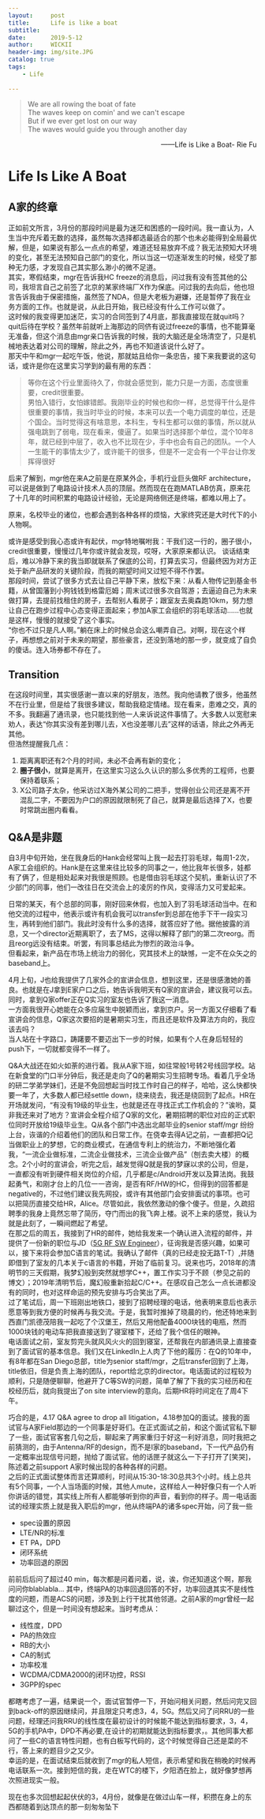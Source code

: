 ```yaml
---
layout:     post
title:      Life is like a boat
subtitle:   
date:       2019-5-12
author:     WICKII
header-img: img/site.JPG
catalog: true
tags:
    - Life
    
---
```



> We are all rowing the boat of fate  
The waves keep on comin' and we can't escape  
But if we ever get lost on our way  
The waves would guide you through another day  
<p align="right">——Life is Like a Boat- Rie Fu</p>     

 

# Life Is Like A Boat

## A家的终章

正如前文所言，3月份的那段时间是最为迷茫和困惑的一段时间。我一直认为，人生当中充斥着无数的选择，虽然每次选择都选最适合的那个也未必能得到全局最优解，但是，如果说有那么一点点的希望，难道还轻易放弃不成？我无法预知大环境的变化，甚至无法预知自己部门的变化，所以当这一切逐渐发生的时候，经受了那种无力感，才发现自己其实那么渺小的微不足道。  
其实，寒假结束，mgr在告诉我HC freeze的消息后，问过我有没有签其他的公司，我坦言自己之前签了北京的某家终端厂X作为保底。问过我的去向后，他也坦言告诉我由于保密措施，虽然签了NDA，但是大老板为避嫌，还是暂停了我在业务方面的工作。也就是说，从此日开始，我已经没有什么工作可以做了。  
这时候的我变得更加迷茫，实习的合同签到了4月底，那我直接现在就quit吗？quit后待在学校？虽然年前就听上海那边的同侪有说过freeze的事情，也不能算毫无准备，但这个消息由mgr亲口告诉我的时候，我的大脑还是全场清空了，只是机械地表达着对公司的理解，除此之外，再也不知道该说什么好了。  
那天中午和mgr一起吃午饭，他说，那就姑且给你一条忠告，接下来我要说的这句话，或许是你在这里实习学到的最有用的东西：
> 等你在这个行业里面待久了，你就会感觉到，能力只是一方面，态度很重要，credit很重要。  
> 男怕入错行，女怕嫁错郎。我刚毕业的时候也和你一样，总觉得干什么是件很重要的事情，我当时毕业的时候，本来可以去一个电力调度的单位，还是个国企。当时觉得这有啥意思，本科生，专科生都可以做的事情，所以就从强电跳到了弱电，现在看来，傻逼了。如果当时选择那个单位，混个10年8年，就已经到中层了，收入也不比现在少，手中也会有自己的团队。一个人一生能干的事情太少了，或许能干的很多，但是不一定会有一个平台让你发挥得很好

后来了解到，mgr他在来A之前是在原某外企，手机行业巨头做RF architecture，可以说是做到了电路设计技术人员的顶层。然而现在在跑MATLAB仿真，原来花了十几年的时间积累的电路设计经验，无论是网络侧还是终端，都难以用上了。  
  

原来，名校毕业的诸位，也都会遇到各种各样的烦恼，大家终究还是大时代下的小人物啊。

或许是感受到我心态或许有起伏，mgr特地嘱咐我：干我们这一行的，圈子很小，credit很重要，慢慢过几年你或许就会发现，哎呀，大家原来都认识。
谈话结束后，难以冷静下来的我当即就联系了保底的公司，打算去实习，但最终因为对方正处于新产品研发的关键阶段，而我的期望时间又过短不得不作罢。  
那段时间，尝试了很多方式去让自己平静下来，放松下来：从看人物传记到基金书籍，从曾国藩到小狗钱钱到格雷厄姆；周末试过很多次自驾游；去逼迫自己为未来做打算，去提前找租住的房子，去帮别人看房子；跟室友去奥森跑10km，努力想让自己在跑步过程中心态变得正面起来；参加A家工会组织的羽毛球活动......也就是这样，慢慢的就接受了这个事实。  
“你也不过只是凡人啊。”躺在床上的时候总会这么嘲弄自己。对啊，现在这个样子，再想想之前对于未来的期望，那些豪言，还没到落地的那一步，就变成了自负的傻话。连入场券都不存在了。

## Transition
在这段时间里，其实很感谢一直以来的好朋友，浩然。我向他请教了很多，他虽然不在行业里，但是给了我很多建议，帮助我稳定情绪。现在看来，患难之交，真的不多。我翻遍了通讯录，也只能找到他一人来诉说这件事情了。大多数人以宽慰来劝人，表达“你其实没有差到哪儿去，X也没差哪儿去”这样的话语，除此之外再无其他。  
但浩然提醒我几点：
1.  距离离职还有2个月的时间，未必不会再有新的变化；
2.  **圈子很小**，就算是离开，在这里实习这么久认识的那么多优秀的工程师，也要保持着联系；
3.  X公司路子太杂，他采访过X海外某公司的二把手，觉得创业公司还是离不开混乱二字，不要因为户口的原因就限制死了自己，就算是最后选择了X，也要时常跳出圈内看看。  
     

## Q&A是非题


自3月中旬开始，坐在我身后的Hank会经常叫上我一起去打羽毛球，每周1-2次，A家工会组织的。Hank是在这里来往比较多的同事之一，他比我年长很多，娃都有了俩了，但是相处起来对我很是照顾。也是借由羽毛球这个契机，重新认识了不少部门的同事，他们一改往日在交流会上的凌厉的作风，变得活力又可爱起来。  

日常的某天，有个总部的同事，刚好回来休假，也加入到了羽毛球活动当中。在和他交流的过程中，他表示或许有机会我可以transfer到总部在他手下干一段实习生，再转到他们部门。我此时没有什么多的选择，就答应好了他。据他披露的消息，又一个director近期离职了，去了MS，这得以解释了部门的第二次reorg。而且reorg远没有结束。听罢，有同事总结此为惨烈的政治斗争。  
但看起来，新产品在市场上统治力的弱化，究其技术上的缺憾，一定不在众矢之的baseband上。

4月上旬，J也给我提供了几家外企的宣讲会信息，想到这里，还是很感激她的善良。也就是在J拿到E家户口之后，她告诉我明天有Q家的宣讲会，建议我可以去。同时，拿到Q家offer正在Q实习的室友也告诉了我这一消息。  
一方面我很开心她能在众多应届生中脱颖而出，拿到京户。另一方面又仔细看了看宣讲会的信息，Q家这次要招的是暑期实习生，而且还是软件及算法方向的，我应该去吗？   
当人站在十字路口，踌躇要不要迈出下一步的时候，如果有个人在身后轻轻的push下，一切就都变得不一样了。

Q&A大战还在如火如荼的进行着。我从A家下班，如往常般1号转2号线回学校。站在新食堂的门口半分钟后，我还是走向了Q的暑期实习生招聘专场。看着几乎全场的研二学弟学妹们，还是不免回想起当时找工作时自己的样子，哈哈，这么快都快要一年了，大多数人都已经settle down，绕来绕去，我还是绕回到了起点。HR在开场就发问，“有没有19级的毕业生，也就是还在寻找正式工作机会的？”诶哟，莫非我还来对了地方？宣讲会全程介绍了Q家的文化，暑期招聘的职位对应的正式职位同时开放给19级毕业生。Q从各个部门中选出北邮毕业的senior staff/mgr 纷纷上台，诙谐的介绍着他们的团队和日常工作。在侥幸去得A记之前，一直都把Q记当做职业上的梦想，它的商业模式，在通信专利上的统治力，不断地强化着我，“一流企业做标准，二流企业做技术，三流企业做产品”（刨去卖大楼）的概念。2个小时的宣讲会，听完之后，越发觉得Q就是我的梦寐以求的公司，但是，一直都没有听到硬件相关岗位的介绍，几乎都是c/Android开发以及算法岗。我鼓起勇气，和刚才台上的几位一一咨询，是否有RF/HW的HC，但得到的回答都是negative的，不过他们建议我先网投，或许有其他部门会安排面试的事项。也可以把简历直接交给HR，Alice。尽管如此，我依然激动的像个傻子。但是，久疏招聘季的我身上竟然忘带了简历，夺门而出的我飞奔上楼。说不上来的感觉，我认为就是此刻了，一瞬间燃起了希望。  
在那之后的周五，我接到了HR的邮件，她给我发来一个确认进入流程的邮件，并提供了一份新的职位与JD（[5G RF SW Engineer](https://jobs.qualcomm.com/public/jobDetails.xhtml?requisitionId=1971485)），征询我是否感兴趣，如果可以，接下来将会参加C语言的笔试。我确认了邮件（真的已经走投无路T-T）,并随即借到了室友的几本关于c语言的书籍，开始了临前复习。说来也巧，2018年的清明节的三天假期，我梦幻般到突然就想学C++，置工作实习于不顾（参见之前的博文）；2019年清明节后，魔幻般重新拾起C/C++。在感叹自己怎么一点长进都没有的同时，也对这样命运的预先安排与巧合笑出了声。  
过了笔试后，周一下班刚出地铁口，接到了招聘经理的电话，他表明来意后也表示愿意等到我方便的时候再与我交流。于是，我暂时推掉了晓晨的约，他还特地来到西直门凯德茂陪我一起吃了个汉堡王，然后又用他配备4000块钱的电瓶，然而1000块钱的电动车把我直接送到了寝室楼下，还给了我个信任的眼神。  
电话面试之前，室友剪完头就风风火火的回到寝室，还帮我在内部通讯录上直接查到了面试官的基本信息。我们又在LinkedIn上人肉了下他的履历：在Q的10年中，有8年都在San Diego总部，title为senior staff/mgr，之后transfer回到了上海，title依旧，但是负责上海的团队，report给北京的director。电话面试的过程较为顺利，只是随便聊聊，他避开了C等SW的问题，简单了解了下我的实习经历和在校经历后，就向我提出了on site interview的意向。后期HR将时间定在了周4下午。

巧合的是，4.17 Q&A agree to drop all litigation，4.18参加Q的面试。接我的面试官与A家Field那边的一个同事是好哥们。在正式面试之前，和这个面试官私下聊了一些，面试官客套几句之后，聊起来了两家重归于好这一利好消息，同时我把之前猜测的，由于Antenna/RF的design，而不是I家的baseband，下一代产品仍有一定概率出现信号问题，抛给了面试官。他的话匣子就这么一下子打开了[笑哭]，陈述着之前support A家时候出现的各种各样的问题。  
之后的正式面试整体而言还算顺利，时间从15:30-18:30总共3个小时。线上总共有5个同事，一个人当场面的时候，其他人mute，这样给人一种好像只有一个人听你讲话的错觉，其实线上所有人都能够听到你的声音，看到你的样子。周一电话面试的经理实质上就是我入职后的mgr，他从终端PA的诸多spec开始，问了我一些
- spec设置的原因
- LTE/NR的标准
- ET PA，DPD
- 闭环系统
- 功率回退的原因

前前后后问了超过40 min，每次都是问着问着，说，诶，你还知道这个啊，那我问问你blablabla... 其中，终端PA的功率回退回答的不好，功率回退其实不是线性度的问题，而是ACS的问题，涉及到上行干扰其他邻道。之前A家的mgr曾经一起聊过这个，但是一时间没有想起来。当时考虑从：
- 线性度，DPD
- PA的热效应
- RB的大小
- CA的制式
- 功率校准
- WCDMA/CDMA2000的闭环功控，RSSI
- 3GPP的spec

都瞎考虑了一遍，结果说一个，面试官暂停一下，开始问相关问题，然后问完又回到back-off的原因继续问，并且限定只考虑3，4，5G。然后又问了问RRU的一些问题，经理还问我RRU的线性度在最初设计的时候能不能达到指标要求，3，4，5G的手机PA中，DPD不再必要,在设计的初期就能达到指标要求，。其他同事大都问了一些C的语言特性问题，也有白板写代码的，这个时候觉得自己还是菜的不行，答上来的题目少之又少。  
幸运的是，在面试结束后就收到了mgr的私人短信，表示希望和我在稍晚的时候再电话联系一次。接到短信的我，走在WTC的楼下，夕阳洒在脸上，就好像梦想再次照进现实一般。  

现在也多次回想起起伏伏的3，4月份，就像是在做过山车一样，积攒在身上的东西都随着到达顶点的那一刻匆匆坠下
